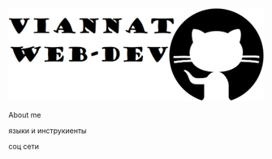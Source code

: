 [![Header](https://github.com/Maria-webdev/Maria-webdev/blob/main/assets/icons8-github-500.png)](https://github.com/Maria-webdev)

About me

языки и инструкиенты

соц сети
